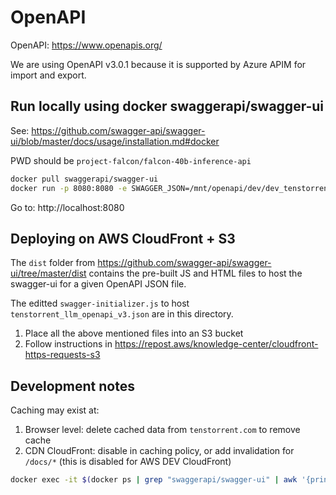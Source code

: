 # OpenAPI

OpenAPI: https://www.openapis.org/

We are using OpenAPI v3.0.1 because it is supported by Azure APIM for import and export.

## Run locally using docker swaggerapi/swagger-ui

See: https://github.com/swagger-api/swagger-ui/blob/master/docs/usage/installation.md#docker

PWD should be `project-falcon/falcon-40b-inference-api`

```bash
docker pull swaggerapi/swagger-ui
docker run -p 8080:8080 -e SWAGGER_JSON=/mnt/openapi/dev/dev_tenstorrent_llm_openapi_v3.json -v $PWD/docs/openapi:/mnt/openapi swaggerapi/swagger-ui
```

Go to: http://localhost:8080

## Deploying on AWS CloudFront + S3

The `dist` folder from https://github.com/swagger-api/swagger-ui/tree/master/dist
contains the pre-built JS and HTML files to host the swagger-ui for a given OpenAPI JSON file.

The editted `swagger-initializer.js` to host `tenstorrent_llm_openapi_v3.json` are in this directory.

1. Place all the above mentioned files into an S3 bucket
2. Follow instructions in https://repost.aws/knowledge-center/cloudfront-https-requests-s3

## Development notes

Caching may exist at:
1. Browser level: delete cached data from `tenstorrent.com` to remove cache
2. CDN CloudFront: disable in caching policy, or add invalidation for `/docs/*` (this is disabled for AWS DEV CloudFront)


```bash
docker exec -it $(docker ps | grep "swaggerapi/swagger-ui" | awk '{print $1}') sh
```
